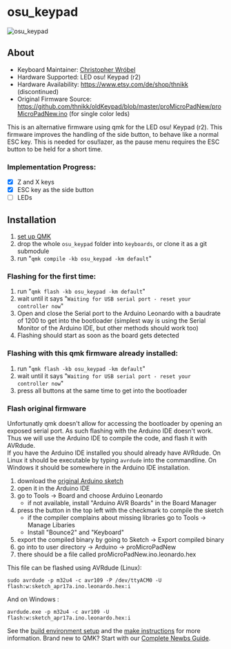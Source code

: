 # osu_keypad

![osu_keypad](https://i.etsystatic.com/10408775/r/il/29aa5e/826177685/il_300x300.826177685_q8ol.jpg)

## About

* Keyboard Maintainer: [Christopher Wróbel](https://github.com/katzenbiber)
* Hardware Supported: LED osu! Keypad (r2)
* Hardware Availability: https://www.etsy.com/de/shop/thnikk (discontinued)
* Original Firmware Source: https://github.com/thnikk/oldKeypad/blob/master/proMicroPadNew/proMicroPadNew.ino (for single color leds)  

This is an alternative firmware using qmk for the LED osu! Keypad (r2). This firmware improves the handling of the side button, to behave like a normal ESC key. This is needed for osu!lazer, as the pause menu requires the ESC button to be held for a short time.

### Implementation Progress:
- [x] Z and X keys
- [x] ESC key as the side button
- [ ] LEDs

## Installation
1. [set up QMK](https://docs.qmk.fm/#/getting_started_build_tools)  
2. drop the whole `osu_keypad` folder into `keyboards`, or clone it as a git submodule 
3. run "`qmk compile -kb osu_keypad -km default`"

### Flashing for the first time:
1. run "`qmk flash -kb osu_keypad -km default`"
2. wait until it says "`Waiting for USB serial port - reset your controller now`"
3. Open and close the Serial port to the Arduino Leonardo with a baudrate of 1200 to get into the bootloader (simplest way is using the Serial Monitor of the Arduino IDE, but other methods should work too)
4. Flashing should start as soon as the board gets detected

### Flashing with this qmk firmware already installed:
1. run "`qmk flash -kb osu_keypad -km default`"
2. wait until it says "`Waiting for USB serial port - reset your controller now`"
3. press all buttons at the same time to get into the bootloader 

### Flash original firmware
Unfortunatly qmk doesn't allow for accessing the bootloader by opening an exposed serial port. As such flashing with the Arduino IDE doesn't work. Thus we will use the Arduino IDE to compile the code, and flash it with AVRdude.  
If you have the Arduino IDE installed you should already have AVRdude. On Linux it should be executable by typing `avrdude` into the commandline. On Windows it should be somewhere in the Arduino IDE installation.

1. download the [original Arduino sketch](https://github.com/thnikk/oldKeypad/blob/master/proMicroPadNew/proMicroPadNew.ino)  
2. open it in the Arduino IDE    
3. go to Tools -> Board and choose Arduino Leonardo
    - if not available, install "Arduino AVR Boards" in the Board Manager
4. press the button in the top left with the checkmark to compile the sketch
    - if the compiler complains about missing libraries go to Tools -> Manage Libaries
    - Install "Bounce2" and "Keyboard"
4. export the compiled binary by going to Sketch -> Export compiled binary
5. go into to user directory -> Arduino -> proMicroPadNew
6. there should be a file called proMicroPadNew.ino.leonardo.hex

This file can be flashed using AVRdude (Linux):

    sudo avrdude -p m32u4 -c avr109 -P /dev/ttyACM0 -U flash:w:sketch_apr17a.ino.leonardo.hex:i

And on Windows :

    avrdude.exe -p m32u4 -c avr109 -U flash:w:sketch_apr17a.ino.leonardo.hex:i

See the [build environment setup](https://docs.qmk.fm/#/getting_started_build_tools) and the [make instructions](https://docs.qmk.fm/#/getting_started_make_guide) for more information. Brand new to QMK? Start with our [Complete Newbs Guide](https://docs.qmk.fm/#/newbs).


